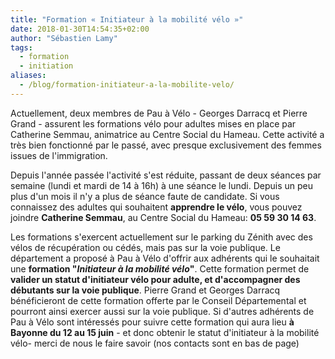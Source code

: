 ```yaml
---
title: "Formation « Initiateur à la mobilité vélo »"
date: 2018-01-30T14:54:35+02:00
author: "Sébastien Lamy"
tags:
  - formation
  - initiation
aliases:
  - /blog/formation-initiateur-a-la-mobilite-velo/
---
```


Actuellement, deux membres de Pau à Vélo - Georges Darracq et Pierre Grand -
assurent les formations vélo pour adultes mises en place par Catherine Semmau,
animatrice au Centre Social du Hameau. Cette activité a très bien fonctionné par
le passé, avec presque exclusivement des femmes issues de l'immigration.

Depuis l'année passée l'activité s'est réduite, passant de deux séances par
semaine (lundi et mardi de 14 à 16h) à une séance le lundi. Depuis un peu plus
d'un mois il n'y a plus de séance faute de candidate. Si vous connaissez des
adultes qui souhaitent **apprendre le vélo**, vous pouvez joindre **Catherine Semmau**,
au Centre Social du Hameau: **05 59 30 14 63**.

Les formations s'exercent actuellement sur le parking du Zénith avec des vélos
de récupération ou cédés, mais pas sur la voie publique. Le département a
proposé à Pau à Vélo d'offrir aux adhérents qui le souhaitait une **formation
"_Initiateur à la mobilité vélo_"**. Cette formation permet de **valider un statut
d'initiateur vélo pour adulte, et d'accompagner des débutants sur la voie
publique**. Pierre Grand et Georges Darracq bénéficieront de cette formation
offerte par le Conseil Départemental et pourront ainsi exercer aussi sur la voie
publique. Si d'autres adhérents de Pau à Vélo sont intéressés pour suivre cette
formation qui aura lieu **à Bayonne du 12 au 15 juin** - et donc obtenir le statut
d'initiateur à la mobilité vélo- merci de nous le faire savoir (nos contacts
sont en bas de page)
